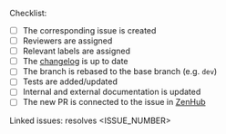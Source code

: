 <!---
Please describe the purpose of PR.
Consider providing an overview of why the work is taking place (with any relevant links, it might be a link to an issue). In general, don’t assume familiarity with the history of changes.
Be explicit about what feedback you want, if any: just a code review, discussion on the technical approach, critique on design.
@mention individuals that you specifically want to involve in the discussion, and mention why.
@mention teams that you want to involve in the discussion, and mention why.
--->

<!--- Please go through the checklist below and make sure all the boxes are ticked. --->

Checklist:

* [ ] The corresponding issue is created
* [ ] Reviewers are assigned
* [ ] Relevant labels are assigned
* [ ] The [changelog](https://github.com/mapbox/mapbox-vision-ios/blob/dev/Docs/CHANGELOG.md) is up to date
* [ ] The branch is rebased to the base branch (e.g. `dev`)
* [ ] Tests are added/updated
* [ ] Internal and external documentation is updated
* [ ] The new PR is connected to the issue in [ZenHub](https://app.zenhub.com/workspaces/vision-sdk-5ca52e6c027e3e7234ac7512/board)

<!---
Link the issue with a PR. You can use [keywords](https://help.github.com/en/github/managing-your-work-on-github/linking-a-pull-request-to-an-issue#linking-a-pull-request-to-an-issue-using-a-keyword)
Examples: resolves #1000, resolves mapbox/mapbox-vision#1000
--->
Linked issues: resolves <ISSUE_NUMBER>
